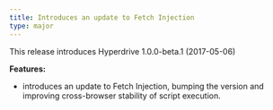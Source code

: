 ```yaml
---
title: Introduces an update to Fetch Injection
type: major
---
```



This release introduces Hyperdrive 1.0.0-beta.1 (2017-05-06)

**Features:**

* introduces an update to Fetch Injection, bumping the version and improving cross-browser stability of script execution.